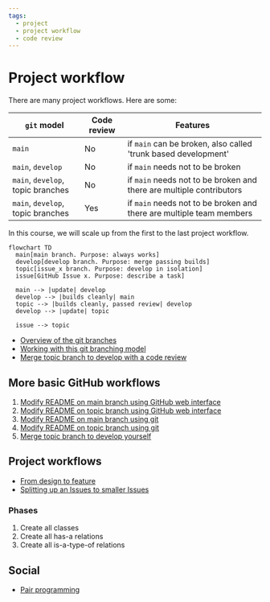 ```yaml
---
tags:
  - project
  - project workflow
  - code review
---
```


# Project workflow

There are many project workflows. Here are some:

<!-- markdownlint-disable MD013 --><!-- Tables cannot be split up over lines, hence will break 80 characters per line -->

`git` model                      |Code review|Features
---------------------------------|-----------|--------------------------------------------------------------------
`main`                           |No         |if `main` can be broken, also called 'trunk based development'
`main`, `develop`                |No         |if `main` needs not to be broken
`main`, `develop`, topic branches|No         |if `main` needs not to be broken and there are multiple contributors
`main`, `develop`, topic branches|Yes        |if `main` needs not to be broken and there are multiple team members

<!-- markdownlint-enable MD013 -->

In this course, we will scale up from the first to the last project workflow.

```mermaid
flowchart TD
  main[main branch. Purpose: always works]
  develop[develop branch. Purpose: merge passing builds]
  topic[issue_x branch. Purpose: develop in isolation]
  issue[GitHub Issue x. Purpose: describe a task]

  main --> |update| develop
  develop --> |builds cleanly| main
  topic --> |builds cleanly, passed review| develop
  develop --> |update| topic

  issue --> topic
```

- [Overview of the git branches](https://youtu.be/trLafZpD1Tg?si=ZliLdIQ8KXDW7xjq)
- [Working with this git branching model](https://youtu.be/pM520_JLR6w?si=1pvh5uUjXFJPPqGZ)
- [Merge topic branch to develop with a code review](https://youtu.be/VexyXysb-BM?si=uCOuqCVuZ_ylsUtI)

## More basic GitHub workflows

1. [Modify README on main branch using GitHub web interface](https://youtu.be/xBH2xZoKof4?si=ohdG6-y8lzarSqIa)
1. [Modify README on topic branch using GitHub web interface](https://youtu.be/vPyHWsnbXw8?si=XjD6a3WDY44I97Se)
1. [Modify README on main branch using git](https://youtu.be/A85wZTiCMTc?si=oUyrg_53gVlqEanb)
1. [Modify README on topic branch using git](https://youtu.be/ZkfjAfu9Wo4?si=myBTkJ179n9fXHrS)
1. [Merge topic branch to develop yourself](https://youtu.be/1fKdU1m3Uug?si=qox0K-EdZ-tDpcRY)

## Project workflows

- [From design to feature](https://youtu.be/f-rzfZtsPKU)
- [Splitting up an Issues to smaller Issues](https://youtu.be/mhIBXfxVxIU)

### Phases

1. Create all classes
1. Create all has-a relations
1. Create all is-a-type-of relations

## Social

- [Pair programming](https://youtu.be/_DDRWjOfPu4?si=I84veWw9c7Mnq83p)

